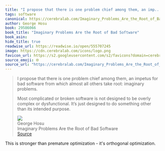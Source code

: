 ```yaml
---
title: "I propose that there is one problem chief among them, an imp..."
tags: software
canonical: https://cerebralab.com/Imaginary_Problems_Are_the_Root_of_Bad_Software
author: George Hosu
book: 29586066
book_title: "Imaginary Problems Are the Root of Bad Software"
book_asin: 
hide_title: true
readwise_url: https://readwise.io/open/555707245
image: https://cdn.cerebralab.com/icons/logo.png
favicon_url: https://s2.googleusercontent.com/s2/favicons?domain=cerebralab.com
source_emoji: 🌐
source_url: "https://cerebralab.com/Imaginary_Problems_Are_the_Root_of_Bad_Software#:~:text=I%20propose%20that,its%20intended%20purpose."
---
```


> I propose that there is one problem chief among them, an impetus for bad software from which almost all others take root: imaginary problems.
> 
> Most complicated or broken software is not designed to be overly complex or dysfunctional. It’s just designed to do something other than its intended purpose.
> <div class="quoteback-footer"><div class="quoteback-avatar"><img class="mini-favicon" src="https://s2.googleusercontent.com/s2/favicons?domain=cerebralab.com"></div><div class="quoteback-metadata"><div class="metadata-inner"><span style="display:none">FROM:</span><div aria-label="George Hosu" class="quoteback-author"> George Hosu</div><div aria-label="Imaginary Problems Are the Root of Bad Software" class="quoteback-title"> Imaginary Problems Are the Root of Bad Software</div></div></div><div class="quoteback-backlink"><a target="_blank" aria-label="go to the full text of this quotation" rel="noopener" href="https://cerebralab.com/Imaginary_Problems_Are_the_Root_of_Bad_Software#:~:text=I%20propose%20that,its%20intended%20purpose." class="quoteback-arrow"> Source</a></div></div>

This is stronger than premature optimization - it's orthogonal optimization.